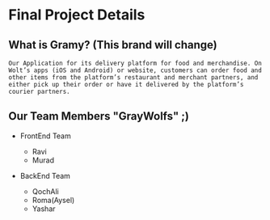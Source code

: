 # Final Project Details

## What is Gramy? (This brand will change)

```
Our Application for its delivery platform for food and merchandise. On Wolt’s apps (iOS and Android) or website, customers can order food and other items from the platform’s restaurant and merchant partners, and either pick up their order or have it delivered by the platform’s courier partners.
```

## Our Team Members "GrayWolfs" ;)

-   FrontEnd Team

    -   Ravi
    -   Murad

-   BackEnd Team

    -   QochAli
    -   Roma(Aysel)
    -   Yashar
